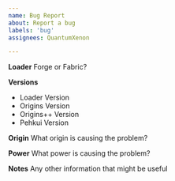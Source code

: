 ```yaml
---
name: Bug Report
about: Report a bug
labels: 'bug'
assignees: QuantumXenon

---
```

**Loader**
Forge or Fabric?

**Versions**
- Loader Version
- Origins Version
- Origins++ Version
- Pehkui Version

**Origin**
What origin is causing the problem?

**Power**
What power is causing the problem?

**Notes**
Any other information that might be useful
